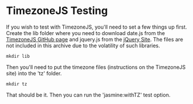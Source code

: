 # TimezoneJS Testing

If you wish to test with TimezoneJS, you'll need to set a few things up first.  Create the lib
folder where you need to download date.js from the [TimezoneJS GitHub page](https://github.com/mde/timezone-js) and
jquery.js from the [jQuery Site](http://jquery.com).  The files are not included in this archive due to the
volatility of such libraries.

    mkdir lib

Then you'll need to put the timezone files (instructions on the TimezoneJS site) into the 'tz' folder.

    mkdir tz


That should be it.  Then you can run the 'jasmine:withTZ' test option.
